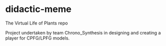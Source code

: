 # didactic-meme
The Virtual Life of Plants repo

Project undertaken by team Chrono_Synthesis in designing and creating a player for CPFG/LPFG models.
